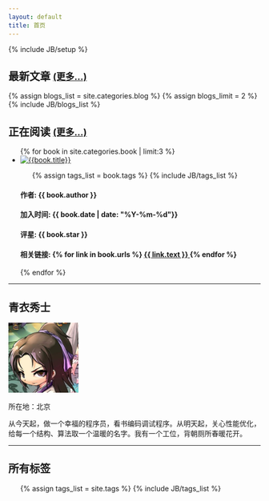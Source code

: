 ```yaml
---
layout: default
title: 首页
---
```

{% include JB/setup %}
<div class="row">
    <div class="span9">
        <h2>最新文章 <a href="{{ HOME_PATH }}blog" style="font-size:18px">(更多...)</a></h2>
        {% assign blogs_list = site.categories.blog %}
        {% assign blogs_limit = 2 %}
        {% include JB/blogs_list %}
        <h2>正在阅读 <a href="{{ HOME_PATH }}book" style="font-size:18px">(更多...)</a></h2>
        <div class="row-fluid">
            <ul class="thumbnails">
            {% for book in site.categories.book | limit:3 %}
                <li class="span3">
                    <div class="thumbnail"> 
                        <a href="{{ book.url }}" class="thumbnail"> 
                            <img style="width: 200px; height: 270px;" class="img-rounded" alt="{{book.title}}" src="book/covers/{{ book.cover }}">
                        </a>
                        <div class="caption">
                            <ul class="tag_box inline">
                                {% assign tags_list = book.tags %}
                                {% include JB/tags_list %}
                            </ul>
                            <h4>作者: {{ book.author }}</h4>
                            <h4>加入时间: {{ book.date | date: "%Y-%m-%d"}}</h4>
                            <h4>评星: {{ book.star }}</h4>
                            <h4>相关链接: 
                                {% for link in book.urls %}
                                <a class="btn btn-primary btn-mini" href="{{ link.url }}">{{ link.text }} </a>
                                {% endfor %}
                            </h4> 
                        </div>
                    </div>
                </li>
            {% endfor %}
            </ul>
        </div>
    </div>
    <div class="span3">
        <hr>
        <div class="span3">
            <h2>青衣秀士</h2>
                <img src="images/hqingyi.jpg" style="width:140px;height:140px" class="img-rounded">
                <div class="caption">
                    <p>所在地：北京</p>
                    <p>从今天起，做一个幸福的程序员，看书编码调试程序。从明天起，关心性能优化，给每一个结构、算法取一个温暖的名字。我有一个工位，背朝厕所春暖花开。</p>
                </div>
        </div>
        <hr>
        <div class="span3">
            <h2>所有标签</h2>
            <ul class="tag_box inline">
            {% assign tags_list = site.tags %}
            {% include JB/tags_list %}
            </ul>
        </div>
    </div>
</div>


